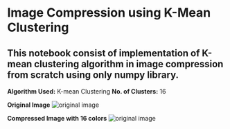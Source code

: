 # Image Compression using K-Mean Clustering

## This notebook consist of implementation of K-mean clustering algorithm in image compression from scratch using only numpy library.

**Algorithm Used:** K-mean Clustering
**No. of Clusters:** 16

**Original Image**
![original image](/tiger.png?raw=true "original image")

**Compressed Image with 16 colors**
![original image](/tiger_small.png?raw=true "original image")

